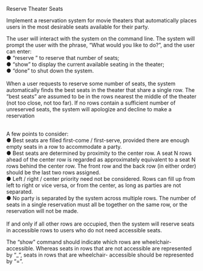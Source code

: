 Reserve Theater Seats<br/>

Implement a reservation system for movie theaters that automatically 
places users in the most desirable seats available for their party.<br/>

The user will interact with the system on the command line. The system will prompt the user 
with the phrase, “What would you like to do?”, and the user can enter: <br/>
●  “reserve <number>” to reserve that number of seats; <br/>
●  “show” to display the current available seating in the theater; <br/>
●  “done” to shut down the system. <br/>
<br/>
When a user requests to reserve some number of seats, the system automatically finds the best 
seats  in  the  theater  that  share  a  single  row.  The  “best  seats”  are  assumed  to  be  in  the  rows 
nearest the middle of the theater (not too close, not too far). If no rows contain a sufficient number 
of unreserved seats, the system will apologize and decline to make a reservation<br/>

<br/>
A few points to consider: <br/>
●  Best seats are filled first-come / first-serve, provided there are enough empty seats in a 
row to accommodate a party.  <br/>
●  Best  seats  are  determined  by  proximity  to  the  center  row.  A  seat  N  rows  ahead  of  the 
center row is regarded as approximately equivalent to a seat N rows behind the center 
row. The front row and the back row (in either order) should be the last two rows assigned. <br/>
●  Left / right / center priority need not be considered. Rows can fill up from left to right or 
vice versa, or from the center, as long as parties are not separated. <br/>
●  No party is separated by the system across multiple rows. The number of seats in a single 
reservation must all be together on the same row, or the reservation will not be made. <br/>

<br/>
If and only if all other rows are occupied, then the system will reserve seats in accessible rows 
to users who do not need accessible seats. <br/>
 
The “show” command should indicate which rows are wheelchair-accessible. Whereas seats in 
rows that are not accessible are represented by “_”, seats in rows that are wheelchair-
accessible should be represented by “=”. <br/>